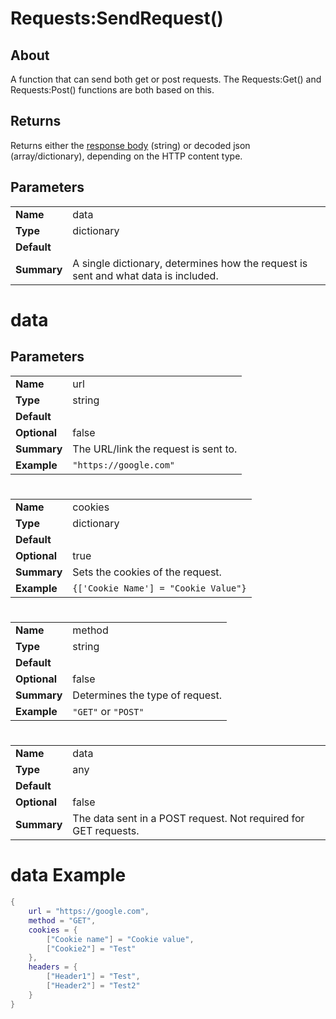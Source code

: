# Requests:SendRequest()

## About
A function that can send both get or post requests. The Requests:Get() and Requests:Post() functions are both based on this.

## Returns
Returns either the [response body](https://github.com/astriaInight/RBXRequests/blob/main/documentation/responsebody.md) (string) or decoded json (array/dictionary), depending on the HTTP content type. 

## Parameters

|   |   |
--- | ---
|**Name** | data |
| **Type** | dictionary |
| **Default** |   |
| **Summary** | A single dictionary, determines how the request is sent and what data is included. |

# data
## Parameters

|   |   |
--- | ---
| **Name** | url |
| **Type** | string |
| **Default** |  |
| **Optional** | false |
| **Summary** | The URL/link the request is sent to. |
| **Example** | ```"https://google.com"``` |

# 

|   |   |
--- | ---
| **Name** | cookies |
| **Type** | dictionary |
| **Default** |  |
| **Optional** | true |
| **Summary** | Sets the cookies of the request. |
| **Example** | ```{['Cookie Name'] = "Cookie Value"}``` |

# 

|   |   |
--- | ---
| **Name** | method |
| **Type** | string |
| **Default** |  |
| **Optional** | false |
| **Summary** | Determines the type of request. |
| **Example** | `"GET"` or `"POST"` |

# 

|   |   |
--- | ---
| **Name** | data |
| **Type** | any |
| **Default** |  |
| **Optional** | false |
| **Summary** | The data sent in a POST request. Not required for GET requests. |

# data Example
```lua
{
    url = "https://google.com",
    method = "GET",
    cookies = {
        ["Cookie name"] = "Cookie value",
        ["Cookie2"] = "Test"
    },
    headers = {
        ["Header1"] = "Test",
        ["Header2"] = "Test2"
    }
}
```


